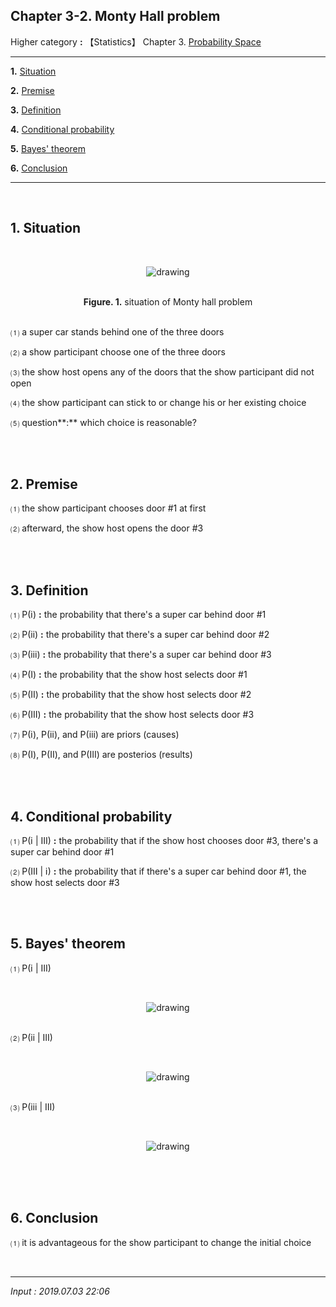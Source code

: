 ## **Chapter 3-2. Monty Hall problem** 

Higher category **:** 【Statistics】 Chapter 3. [Probability Space](https://jb243.github.io/pages/1623)  

---

**1.** [Situation](#1-situation)

**2.** [Premise](#2-premise)

**3.** [Definition](#3-definition)

**4.** [Conditional probability](#4-conditional-probability)

**5.** [Bayes' theorem](#5-bayes-theorem)

**6.** [Conclusion](#6-conclusion)

---

<br>

## **1. Situation**

<br><center><img src="https://img1.daumcdn.net/thumb/R1280x0/?scode=mtistory2&fname=https://blog.kakaocdn.net/dn/BbTlc/btruDDnemKC/lroBIDzGuFOt2iDV0MsXSK/img.jpg" alt="drawing" /></center><br>

<center><b>Figure. 1.</b> situation of Monty hall problem</center>

<br>

⑴ a super car stands behind one of the three doors

⑵ a show participant choose one of the three doors

⑶ the show host opens any of the doors that the show participant did not open

⑷ the show participant can stick to or change his or her existing choice

⑸ question**:** which choice is reasonable?

<br>

<br>

## **2. Premise**

⑴ the show participant chooses door #1 at first 

⑵ afterward, the show host opens the door #3 

<br>

<br>

## **3. Definition**

⑴ P(ⅰ) **:** the probability that there's a super car behind door #1

⑵ P(ⅱ) **:** the probability that there's a super car behind door #2 

⑶ P(ⅲ) **:** the probability that there's a super car behind door #3 

⑷ P(Ⅰ) **:** the probability that the show host selects door #1 

⑸ P(Ⅱ) **:** the probability that the show host selects door #2 

⑹ P(Ⅲ) **:** the probability that the show host selects door #3 

⑺ P(ⅰ), P(ⅱ), and P(ⅲ) are priors (causes) 

⑻ P(Ⅰ), P(Ⅱ), and P(Ⅲ) are posterios (results) 

<br>

<br>

## **4. Conditional probability** 

⑴ <span>P(ⅰ | Ⅲ) **:** the probability that if the show host chooses door #3, there's a super car behind door #1</span>

⑵ <span>P(Ⅲ | ⅰ) **:** the probability that if there's a super car behind door #1, the show host selects door #3 </span>

<br>

<br>

## **5. Bayes' theorem** 

⑴ <span>P(ⅰ | Ⅲ)</span>

<br><center><img src="https://img1.daumcdn.net/thumb/R1280x0/?scode=mtistory2&fname=https://blog.kakaocdn.net/dn/dXprEH/btruqFnh51z/sVPo6LnTqWxBPsc3czFV91/img.png" alt="drawing" /></center><br>

⑵ <span>P(ⅱ | Ⅲ)</span>

<br><center><img src="https://img1.daumcdn.net/thumb/R1280x0/?scode=mtistory2&fname=https://blog.kakaocdn.net/dn/dS1Z8S/btruyNjSglY/UfWiLK0a8C9agLIZzGTtFk/img.png" alt="drawing" /></center><br>

⑶ <span>P(ⅲ | Ⅲ)</span>

<br><center><img src="https://img1.daumcdn.net/thumb/R1280x0/?scode=mtistory2&fname=https://blog.kakaocdn.net/dn/bcliEB/btrutk2WGcU/xq209IMtsmLuUa29Bf7SFK/img.png" alt="drawing" /></center><br>

<br>

<br>

## **6. Conclusion** 

⑴ it is advantageous for the show participant to change the initial choice

<br>

--- 

*Input : 2019.07.03 22:06*
